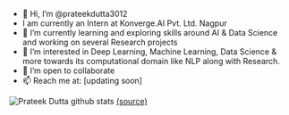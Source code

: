 - 👋 Hi, I’m @prateekdutta3012
- I am currently an Intern at Konverge.AI Pvt. Ltd. Nagpur
- 🌱 I’m currently learning and exploring skills around AI & Data Science and working on several Research projects
- 👀 I’m interested in Deep Learning, Machine Learning, Data Science  & more towards its computational domain like NLP along with Research. 
- 💞️ I’m open to collaborate
- 📫 Reach me at: [updating soon]

![Prateek Dutta github stats](https://github-readme-stats.vercel.app/api?username=prateekdutta3012&show_icons=true)
 [(source)](https://github.com/anuraghazra/github-readme-stats)

<!---
prateekdutta3012/prateekdutta3012 is a ✨ special ✨ repository because its `README.md` (this file) appears on your GitHub profile.
You can click the Preview link to take a look at your changes.
--->
